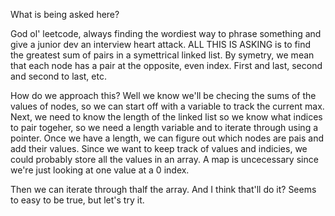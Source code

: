 What is being asked here?

God ol' leetcode, always finding the wordiest way to phrase something and give a junior dev an interview heart attack.
ALL THIS IS ASKING is to find the greatest sum of pairs in a symettrical linked list. By symetry, we mean that each node has a pair at the opposite, even index.
First and last, second and second to last, etc.

How do we approach this?
Well we know we'll be checing the sums of the values of nodes, so we can start off with a variable to track the current max.
Next, we need to know the length of the linked list so we know what indices to pair togeher, so we need a length variable and to iterate through using a pointer.
Once we have a length, we can figure out which nodes are pais and add their values.
Since we want to keep track of values and indicies, we could probably store all the values in an array. A map is uncecessary since we're just looking at one value at a 0 index.

Then we can iterate through thalf the array. And I think that'll do it? Seems to easy to be true, but let's try it.